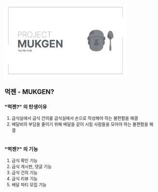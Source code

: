 <img src="mukgen_background.png" width="80%" height="80%">

## 먹젠 - MUKGEN?
### "먹젠?" 의 탄생이유
1. 급식실에서 급식 건의를 급식실에서 손으로 작성해야 하는 불편함을 해결
2. 배달비의 부담을 줄이기 위해 배달을 같이 시킬 사람들을 모아야 하는 불편함을 해결
#
### "먹젠?" 의 기능
1. 급식 확인 기능
2. 급식 게시판, 댓글 기능
3. 급식 건의 기능
4. 급식 리뷰 기능
5. 배달 파티 모집 기능
